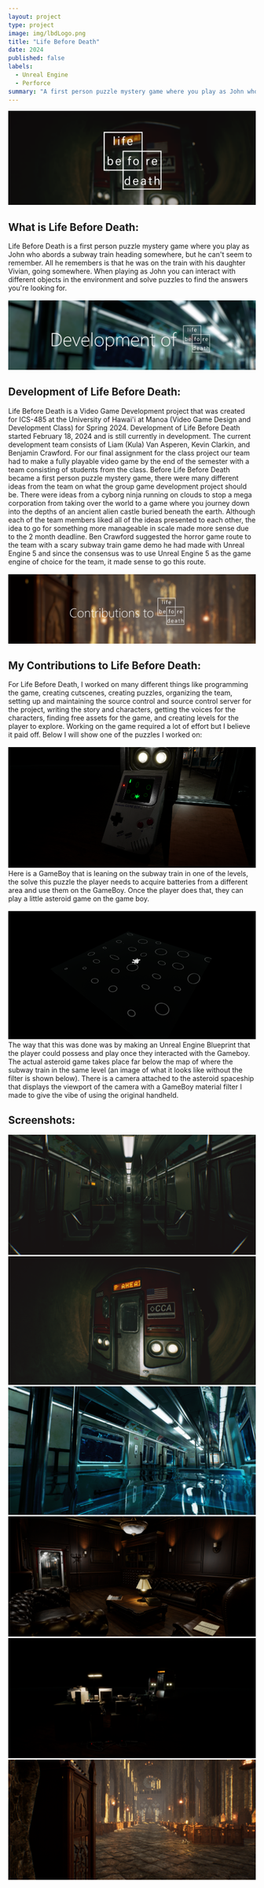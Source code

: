```yaml
---
layout: project
type: project
image: img/lbdLogo.png
title: "Life Before Death"
date: 2024
published: false
labels:
  - Unreal Engine
  - Perforce
summary: "A first person puzzle mystery game where you play as John who is lost on a subway train system trying to find his daughter"
---
```



<img class="img-fluid" src="../img/LBD_Banner.png">

<h2 id="introduction">What is Life Before Death:</h2>
Life Before Death is a first person puzzle mystery game where you play as John who abords a subway train heading somewhere, but he can't seem to remember. All he remembers is that he was on the train with his daughter Vivian, going somewhere. When playing as John you can interact with different objects in the environment and solve puzzles to find the answers you're looking for.
<br></br>
<img class="img-fluid" src="../img/DevelopmentOfLBD_Banner.png">
<h2 id="introduction">Development of Life Before Death:</h2>
Life Before Death is a Video Game Development project that was created for ICS-485 at the University of Hawai'i at Manoa (Video Game Design and Development Class) for Spring 2024. Development of Life Before Death started February 18, 2024 and is still currently in development. The current development team consists of Liam (Kula) Van Asperen, Kevin Clarkin, and Benjamin Crawford. For our final assignment for the class project our team had to make a fully playable video game by the end of the semester with a team consisting of students from the class. Before Life Before Death became a first person puzzle mystery game, there were many different ideas from the team on what the group game development project should be. There were ideas from a cyborg ninja running on clouds to stop a mega corporation from taking over the world to a game where you journey down into the depths of an ancient alien castle buried beneath the earth. Although each of the team members liked all of the ideas presented to each other, the idea to go for something more manageable in scale made more sense due to the 2 month deadline. Ben Crawford suggested the horror game route to the team with a scary subway train game demo he had made with Unreal Engine 5 and since the consensus was to use Unreal Engine 5 as the game engine of choice for the team, it made sense to go this route.  
<br></br>
<img class="img-fluid" src="../img/ContributionstoLBD.png">
<h2 id="introduction">My Contributions to Life Before Death:</h2>
For Life Before Death, I worked on many different things like programming the game, creating cutscenes, creating puzzles, organizing the team, setting up and maintaining the source control and source control server for the project, writing the story and characters, getting the voices for the characters, finding free assets for the game, and creating levels for the player to explore. Working on the game required a lot of effort but I believe it paid off. Below I will show one of the puzzles I worked on:
<br></br>
<img class="img-fluid" src="../img/DemoGameBoyImage.png">
Here is a GameBoy that is leaning on the subway train in one of the levels, the solve this puzzle the player needs to acquire batteries from a different area and use them on the GameBoy. Once the player does that, they can play a little asteroid game on the game boy.
<br></br>
<img class="img-fluid" src="../img/DemoGameBoyImage2.png">
The way that this was done was by making an Unreal Engine Blueprint that the player could possess and play once they interacted with the Gameboy. The actual asteroid game takes place far below the map of where the subway train in the same level (an image of what it looks like without the filter is shown below). There is a camera attached to the asteroid spaceship that displays the viewport of the camera with a GameBoy material filter I made to give the vibe of using the original handheld.



<h2>Screenshots:</h2>
<img class="img-fluid" src="../img/HighresScreenshot00004.png">
<img class="img-fluid" src="../img/HighresScreenshot00005.png">
<img class="img-fluid" src="../img/HighresScreenshot00000.png">
<img class="img-fluid" src="../img/HighresScreenshot00001.png">
<img class="img-fluid" src="../img/HighresScreenshot00002.png">
<img class="img-fluid" src="../img/HighresScreenshot00003.png">



